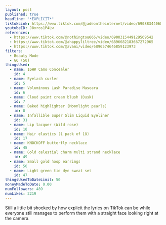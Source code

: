 ```yaml
---
layout: post
published: true
headline: "*EXPLICIT*"
tiktokLink: https://www.tiktok.com/@jadeontheinternet/video/6908834406899649798
youtubeID: J8xros1P4Lw
references:
  - https://www.tiktok.com/@nothingtou666/video/6900315449129569542
  - https://www.tiktok.com/@ahappyliltree/video/6896682183667272965
  - https://www.tiktok.com/@avani/video/6896574646859123973
filters:
  - Beauty Mode
  - G6 (50)
thingsUsed:
  - name: 16HR Camo Concealer
    id: 4
  - name: Eyelash curler
    id: 5
  - name: Voluminous Lash Paradise Mascara
    id: 6
  - name: Cloud paint cream blush (Dusk)
    id: 7
  - name: Baked highlighter (Moonlight pearls)
    id: 8
  - name: Infallible Super Slim Liquid Eyeliner
    id: 31
  - name: Lip lacquer (Wild rose)
    id: 10
  - name: Hair elastics (1 pack of 18)
    id: 17
  - name: KNOCKOFF butterfly necklace
    id: 48
  - name: Gold celestial charm multi strand necklace
    id: 49
  - name: Small gold hoop earrings
    id: 50
  - name: Light green tie dye sweat set
    id: 47
thingsUsedToDateLimit: 50
moneyMadeToDate: 0.00
numFollowers: 489
numLikes: 2219
---
```


Still a little bit shocked by how explicit the lyrics on TikTok can be while everyone still manages to perform them with a straight face looking right at the camera.

